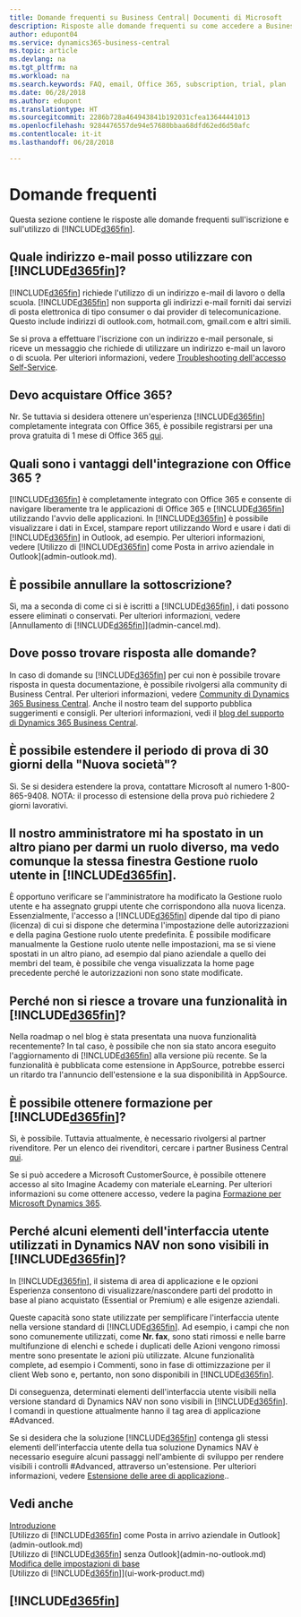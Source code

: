 ```yaml
---
title: Domande frequenti su Business Central| Documenti di Microsoft
description: Risposte alle domande frequenti su come accedere a Business Central e cosa fare per iniziare.
author: edupont04
ms.service: dynamics365-business-central
ms.topic: article
ms.devlang: na
ms.tgt_pltfrm: na
ms.workload: na
ms.search.keywords: FAQ, email, Office 365, subscription, trial, plan
ms.date: 06/28/2018
ms.author: edupont
ms.translationtype: HT
ms.sourcegitcommit: 2286b728a464943841b192031cfea13644441013
ms.openlocfilehash: 9284476557de94e57680bbaa68dfd62ed6d50afc
ms.contentlocale: it-it
ms.lasthandoff: 06/28/2018

---
```

# <a name="frequently-asked-questions"></a>Domande frequenti
Questa sezione contiene le risposte alle domande frequenti sull'iscrizione e sull'utilizzo di [!INCLUDE[d365fin](includes/d365fin_md.md)].  

## <a name="what-email-address-can-i-use-with-included365finincludesd365finmdmd"></a>Quale indirizzo e-mail posso utilizzare con [!INCLUDE[d365fin](includes/d365fin_md.md)]?
[!INCLUDE[d365fin](includes/d365fin_md.md)] richiede l'utilizzo di un indirizzo e-mail di lavoro o della scuola. [!INCLUDE[d365fin](includes/d365fin_md.md)] non supporta gli indirizzi e-mail forniti dai servizi di posta elettronica di tipo consumer o dai provider di telecomunicazione. Questo include indirizzi di outlook.com, hotmail.com, gmail.com e altri simili.  

Se si prova a effettuare l'iscrizione con un indirizzo e-mail personale, si riceve un messaggio che richiede di utilizzare un indirizzo e-mail un lavoro o di scuola. Per ulteriori informazioni, vedere [Troubleshooting dell'accesso Self-Service](ui-troubleshoot-self-signup.md).  

## <a name="do-i-have-to-buy-office-365"></a>Devo acquistare Office 365?
Nr. Se tuttavia si desidera ottenere un'esperienza [!INCLUDE[d365fin](includes/d365fin_md.md)] completamente integrata con Office 365, è possibile registrarsi per una prova gratuita di 1 mese di Office 365 [qui](https://products.office.com/try).  

## <a name="what-is-the-integration-with-office-365-about"></a>Quali sono i vantaggi dell'integrazione con Office 365 ?
[!INCLUDE[d365fin](includes/d365fin_md.md)] è completamente integrato con Office 365 e consente di navigare liberamente tra le applicazioni di Office 365 e [!INCLUDE[d365fin](includes/d365fin_md.md)] utilizzando l'avvio delle applicazioni. In [!INCLUDE[d365fin](includes/d365fin_md.md)] è possibile visualizzare i dati in Excel, stampare report utilizzando Word e usare i dati di [!INCLUDE[d365fin](includes/d365fin_md.md)] in Outlook, ad esempio. Per ulteriori informazioni, vedere [Utilizzo di [!INCLUDE[d365fin](includes/d365fin_md.md)] come Posta in arrivo aziendale in Outlook](admin-outlook.md).  

## <a name="can-i-cancel-my-subscription"></a>È possibile annullare la sottoscrizione?
Sì, ma a seconda di come ci si è iscritti a [!INCLUDE[d365fin](includes/d365fin_md.md)], i dati possono essere eliminati o conservati. Per ulteriori informazioni, vedere [Annullamento di [!INCLUDE[d365fin](includes/d365fin_md.md)]](admin-cancel.md).  

## <a name="where-do-i-go-if-i-have-questions"></a>Dove posso trovare risposta alle domande?
In caso di domande su [!INCLUDE[d365fin](includes/d365fin_md.md)] per cui non è possibile trovare risposta in questa documentazione, è possibile rivolgersi alla community di Business Central. Per ulteriori informazioni, vedere [Community di Dynamics 365 Business Central](https://community.dynamics.com/business). Anche il nostro team del supporto pubblica suggerimenti e consigli. Per ulteriori informazioni, vedi il [blog del supporto di Dynamics 365 Business Central](https://blogs.msdn.microsoft.com/dyn365finsupport).  

## <a name="is-it-possible-to-extend-my-30-day-new-company-trial-period"></a>È possibile estendere il periodo di prova di 30 giorni della "Nuova società"?
Sì. Se si desidera estendere la prova, contattare Microsoft al numero 1-800-865-9408. NOTA: il processo di estensione della prova può richiedere 2 giorni lavorativi.  

## <a name="our-administrator-has-moved-me-to-another-plan-to-give-me-another-role-but-i-still-see-the-same-role-center-in-included365finincludesd365finmdmd"></a>Il nostro amministratore mi ha spostato in un altro piano per darmi un ruolo diverso, ma vedo comunque la stessa finestra Gestione ruolo utente in [!INCLUDE[d365fin](includes/d365fin_md.md)].
È opportuno verificare se l'amministratore ha modificato la Gestione ruolo utente e ha assegnato gruppi utente che corrispondono alla nuova licenza. Essenzialmente, l'accesso a [!INCLUDE[d365fin](includes/d365fin_md.md)] dipende dal tipo di piano (licenza) di cui si dispone che determina l'impostazione delle autorizzazioni e della pagina Gestione ruolo utente predefinita. È possibile modificare manualmente la Gestione ruolo utente nelle impostazioni, ma se si viene spostati in un altro piano, ad esempio dal piano aziendale a quello dei membri del team, è possibile che venga visualizzata la home page precedente perché le autorizzazioni non sono state modificate.  

## <a name="why-cant-i-find-that-capability-in-my-included365finincludesd365finmdmd"></a>Perché non si riesce a trovare una funzionalità in [!INCLUDE[d365fin](includes/d365fin_md.md)]?
Nella roadmap o nel blog è stata presentata una nuova funzionalità recentemente? In tal caso, è possibile che non sia stato ancora eseguito l'aggiornamento di [!INCLUDE[d365fin](includes/d365fin_md.md)] alla versione più recente. Se la funzionalità è pubblicata come estensione in AppSource, potrebbe esserci un ritardo tra l'annuncio dell'estensione e la sua disponibilità in AppSource.  

## <a name="can-i-get-training-in-included365finincludesd365finmdmd"></a>È possibile ottenere formazione per [!INCLUDE[d365fin](includes/d365fin_md.md)]?
Sì, è possibile. Tuttavia attualmente, è necessario rivolgersi al partner rivenditore. Per un elenco dei rivenditori, cercare i partner Business Central [qui](https://www.microsoft.com/en-us/solution-providers/search).  

Se si può accedere a Microsoft CustomerSource, è possibile ottenere accesso al sito Imagine Academy con materiale eLearning. Per ulteriori informazioni su come ottenere accesso, vedere la pagina [Formazione per Microsoft Dynamics 365](/dynamics365/get-started/training/index#dynamics-365-customers).  

## <a name="why-are-some-ui-elements-that-i-used-in-dynamics-nav-not-visible-in-included365finincludesd365finmdmd"></a>Perché alcuni elementi dell'interfaccia utente utilizzati in Dynamics NAV non sono visibili in [!INCLUDE[d365fin](includes/d365fin_md.md)]?
In [!INCLUDE[d365fin](includes/d365fin_md.md)], il sistema di area di applicazione e le opzioni Esperienza consentono di visualizzare/nascondere parti del prodotto in base al piano acquistato (Essential or Premium) e alle esigenze aziendali.

Queste capacità sono state utilizzate per semplificare l'interfaccia utente nella versione standard di [!INCLUDE[d365fin](includes/d365fin_md.md)]. Ad esempio, i campi che non sono comunemente utilizzati, come **Nr. fax**, sono stati rimossi e nelle barre multifunzione di elenchi e schede i duplicati delle Azioni vengono rimossi mentre sono presentate le azioni più utilizzate. Alcune funzionalità complete, ad esempio i Commenti, sono in fase di ottimizzazione per il client Web sono e, pertanto, non sono disponibili in [!INCLUDE[d365fin](includes/d365fin_md.md)].

Di conseguenza, determinati elementi dell'interfaccia utente visibili nella versione standard di Dynamics NAV non sono visibili in [!INCLUDE[d365fin](includes/d365fin_md.md)]. I comandi in questione attualmente hanno il tag area di applicazione #Advanced.

Se si desidera che la soluzione [!INCLUDE[d365fin](includes/d365fin_md.md)] contenga gli stessi elementi dell'interfaccia utente della tua soluzione Dynamics NAV è necessario eseguire alcuni passaggi nell'ambiente di sviluppo per rendere visibili i controlli #Advanced, attraverso un'estensione. Per ulteriori informazioni, vedere [Estensione delle aree di applicazione](/dynamics365/dev-itpro/developer/devenv-extending-application-areas)..

## <a name="see-also"></a>Vedi anche
[Introduzione](product-get-started.md)  
[Utilizzo di [!INCLUDE[d365fin](includes/d365fin_md.md)] come Posta in arrivo aziendale in Outlook](admin-outlook.md)  
[Utilizzo di [!INCLUDE[d365fin](includes/d365fin_md.md)] senza Outlook](admin-no-outlook.md)  
[Modifica delle impostazioni di base](ui-change-basic-settings.md)  
[Utilizzo di [!INCLUDE[d365fin](includes/d365fin_md.md)]](ui-work-product.md)  

## [!INCLUDE[d365fin](includes/free_trial_md.md)]  

